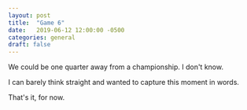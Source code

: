 ```yaml
---
layout: post
title:  "Game 6"
date:   2019-06-12 12:00:00 -0500
categories: general
draft: false
---
```


We could be one quarter away from a championship. I don't know. 

I can barely think straight and wanted to capture this moment in words. 

That's it, for now. 